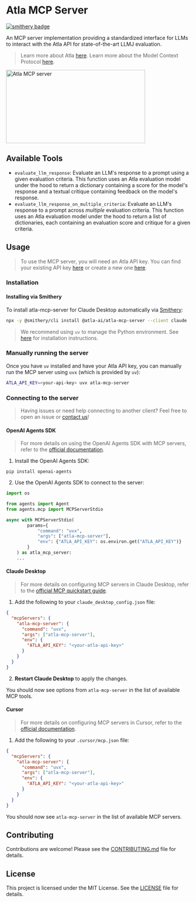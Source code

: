 # Atla MCP Server
[![smithery badge](https://smithery.ai/badge/@atla-ai/atla-mcp-server)](https://smithery.ai/server/@atla-ai/atla-mcp-server)

An MCP server implementation providing a standardized interface for LLMs to interact with the Atla API for state-of-the-art LLMJ evaluation.

> Learn more about Atla [here](https://docs.atla-ai.com). Learn more about the Model Context Protocol [here](https://modelcontextprotocol.io).

<a href="https://glama.ai/mcp/servers/@atla-ai/atla-mcp-server">
  <img width="380" height="200" src="https://glama.ai/mcp/servers/@atla-ai/atla-mcp-server/badge" alt="Atla MCP server" />
</a>

## Available Tools

- `evaluate_llm_response`: Evaluate an LLM's response to a prompt using a given evaluation criteria. This function uses an Atla evaluation model under the hood to return a dictionary containing a score for the model's response and a textual critique containing feedback on the model's response.
- `evaluate_llm_response_on_multiple_criteria`: Evaluate an LLM's response to a prompt across _multiple_ evaluation criteria. This function uses an Atla evaluation model under the hood to return a list of dictionaries, each containing an evaluation score and critique for a given criteria.

## Usage

> To use the MCP server, you will need an Atla API key. You can find your existing API key [here](https://www.atla-ai.com/sign-in) or create a new one [here](https://www.atla-ai.com/sign-up).

### Installation

#### Installing via Smithery

To install atla-mcp-server for Claude Desktop automatically via [Smithery](https://smithery.ai/server/@atla-ai/atla-mcp-server):

```bash
npx -y @smithery/cli install @atla-ai/atla-mcp-server --client claude
```

> We recommend using `uv` to manage the Python environment. See [here](https://docs.astral.sh/uv/getting-started/installation/) for installation instructions.

### Manually running the server

Once you have `uv` installed and have your Atla API key, you can manually run the MCP server using `uvx` (which is provided by `uv`):

```bash
ATLA_API_KEY=<your-api-key> uvx atla-mcp-server
```

### Connecting to the server

> Having issues or need help connecting to another client? Feel free to open an issue or [contact us](mailto:support@atla-ai.com)!

#### OpenAI Agents SDK

> For more details on using the OpenAI Agents SDK with MCP servers, refer to the [official documentation](https://openai.github.io/openai-agents-python/).

1. Install the OpenAI Agents SDK:

```shell
pip install openai-agents
```

2. Use the OpenAI Agents SDK to connect to the server:

```python
import os

from agents import Agent
from agents.mcp import MCPServerStdio

async with MCPServerStdio(
        params={
            "command": "uvx",
            "args": ["atla-mcp-server"],
            "env": {"ATLA_API_KEY": os.environ.get("ATLA_API_KEY")}
        }
    ) as atla_mcp_server:
    ...
```

#### Claude Desktop

> For more details on configuring MCP servers in Claude Desktop, refer to the [official MCP quickstart guide](https://modelcontextprotocol.io/quickstart/user).

1. Add the following to your `claude_desktop_config.json` file:

```json
{
  "mcpServers": {
    "atla-mcp-server": {
      "command": "uvx",
      "args": ["atla-mcp-server"],
      "env": {
        "ATLA_API_KEY": "<your-atla-api-key>"
      }
    }
  }
}
```

2. **Restart Claude Desktop** to apply the changes.

You should now see options from `atla-mcp-server` in the list of available MCP tools.

#### Cursor

> For more details on configuring MCP servers in Cursor, refer to the [official documentation](https://docs.cursor.com/context/model-context-protocol).

1. Add the following to your `.cursor/mcp.json` file:

```json
{
  "mcpServers": {
    "atla-mcp-server": {
      "command": "uvx",
      "args": ["atla-mcp-server"],
      "env": {
        "ATLA_API_KEY": "<your-atla-api-key>"
      }
    }
  }
}
```

You should now see `atla-mcp-server` in the list of available MCP servers.

## Contributing

Contributions are welcome! Please see the [CONTRIBUTING.md](CONTRIBUTING.md) file for details.

## License

This project is licensed under the MIT License. See the [LICENSE](LICENSE) file for details.
